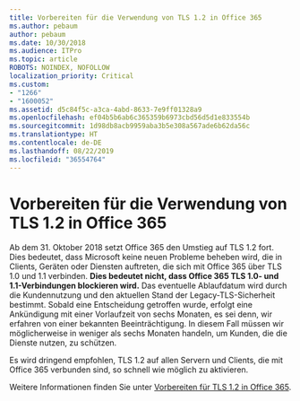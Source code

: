 ```yaml
---
title: Vorbereiten für die Verwendung von TLS 1.2 in Office 365
ms.author: pebaum
author: pebaum
ms.date: 10/30/2018
ms.audience: ITPro
ms.topic: article
ROBOTS: NOINDEX, NOFOLLOW
localization_priority: Critical
ms.custom:
- "1266"
- "1600052"
ms.assetid: d5c84f5c-a3ca-4abd-8633-7e9ff01328a9
ms.openlocfilehash: ef04b5b6ab6c365359b6973cbd56d5d1e833554b
ms.sourcegitcommit: 1d98db8acb9959aba3b5e308a567ade6b62da56c
ms.translationtype: HT
ms.contentlocale: de-DE
ms.lasthandoff: 08/22/2019
ms.locfileid: "36554764"
---
```

# <a name="prepare-for-use-of-tls-12-in-office-365"></a>Vorbereiten für die Verwendung von TLS 1.2 in Office 365

Ab dem 31. Oktober 2018 setzt Office 365 den Umstieg auf TLS 1.2 fort. Dies bedeutet, dass Microsoft keine neuen Probleme beheben wird, die in Clients, Geräten oder Diensten auftreten, die sich mit Office 365 über TLS 1.0 und 1.1 verbinden. **Dies bedeutet nicht, dass Office 365 TLS 1.0- und 1.1-Verbindungen blockieren wird.** Das eventuelle Ablaufdatum wird durch die Kundennutzung und den aktuellen Stand der Legacy-TLS-Sicherheit bestimmt. Sobald eine Entscheidung getroffen wurde, erfolgt eine Ankündigung mit einer Vorlaufzeit von sechs Monaten, es sei denn, wir erfahren von einer bekannten Beeinträchtigung. In diesem Fall müssen wir möglicherweise in weniger als sechs Monaten handeln, um Kunden, die die Dienste nutzen, zu schützen.
  
Es wird dringend empfohlen, TLS 1.2 auf allen Servern und Clients, die mit Office 365 verbunden sind, so schnell wie möglich zu aktivieren.
  
Weitere Informationen finden Sie unter [Vorbereiten für TLS 1.2 in Office 365](https://support.microsoft.com/help/4057306/preparing-for-tls-1-2-in-office-365).
  